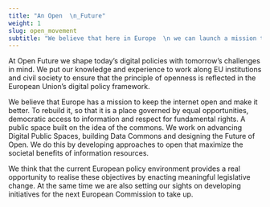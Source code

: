 ```yaml
---
title: "An Open  \n_Future"
weight: 1
slug: open_movement
subtitle: "We believe that here in Europe  \n we can launch a mission to keep  \nthe internet open."
---
```

At Open Future we shape today’s digital policies with tomorrow’s challenges in mind. We put our knowledge and experience to work along EU institutions and civil society to ensure that the principle of openness is reflected in the European Union’s digital policy framework.

We believe that Europe has a mission to keep the internet open and make it better. To rebuild it, so that it is a place governed by equal opportunities, democratic access to information and respect for fundamental rights. A public space built on the idea of the commons. We work on advancing Digital Public Spaces, building Data Commons and designing the Future of Open. We do this by developing approaches to open that maximize the societal benefits of information resources.
<!--more-->
We think that the current European policy environment provides a real opportunity to realise these objectives by enacting meaningful legislative change. At the same time we are also setting our sights on developing initiatives for the next European Commission to take up.